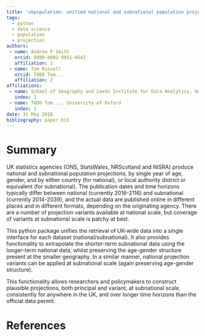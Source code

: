 ```yaml
---
title: 'ukpopulation: unified national and subnational population projections, including variants'
tags:
  - python
  - data science
  - population
  - projection
authors:
 - name: Andrew P Smith
   orcid: 0000-0002-9951-6642
   affiliation: 1
 - name: Tom Russell
   orcid: TODO Tom...
   affiliation: 2
affiliations:
 - name: School of Geography and Leeds Institute for Data Analytics, University of Leeds
   index: 1
 - name: TODO Tom..., University of Oxford
   index: 2
date: 31 May 2018
bibliography: paper.bib
---
```


# Summary

UK statistics agencies (ONS, StatsWales, NRScotland and NISRA) produce national and subnational population projections, by single year of age, gender, and by either country (for national), or local authority district or equivalent (for subnational). The publication dates and time horizons typically differ between national (currently 2016-2116) and subnational (currently 2014-2039), and the actual data are published online in different places and in different formats, depending on the originating agency. There are a number of projection variants available at national scale, but coverage of variants at subnational scale is patchy at best.

This python package unifies the retrieval of UK-wide data into a single interface for each dataset (national/subnational). It also provides functionality to extrapolate the shorter-term subnational data using the longer-term national data, whilst preserving the age-gender structure present at the smaller geography. In a similar manner, national projection variants can be applied at subnational scale (again preserving age-gender structure).

This functionality allows researchers and policymakers to construct plausible projections, both principal and variant, at subnational scale, consistently for anywhere in the UK, and over longer time horizons than the official data permit. 

# References
